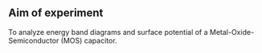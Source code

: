 ## Aim of experiment
To analyze energy band diagrams and surface potential of a Metal-Oxide-Semiconductor (MOS) capacitor.
